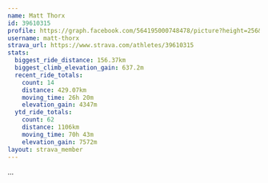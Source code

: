 ```yaml
---
name: Matt Thorx
id: 39610315
profile: https://graph.facebook.com/564195000748478/picture?height=256&width=256
username: matt-thorx
strava_url: https://www.strava.com/athletes/39610315
stats:
  biggest_ride_distance: 156.37km
  biggest_climb_elevation_gain: 637.2m
  recent_ride_totals:
    count: 14
    distance: 429.07km
    moving_time: 26h 20m
    elevation_gain: 4347m
  ytd_ride_totals:
    count: 62
    distance: 1106km
    moving_time: 70h 43m
    elevation_gain: 7572m
layout: strava_member
--- 
```

...
